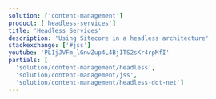 ```yaml
---
solution: ['content-management']
product: ['headless-services']
title: 'Headless Services'
description: 'Using Sitecore in a headless architecture'
stackexchange: ['#jss']
youtube: 'PL1jJVFm_lGnwZup4L4BjITS2sKr4rpMfI'
partials: [
  'solution/content-management/headless',
  'solution/content-management/jss',
  'solution/content-management/headless-dot-net']
---
```

